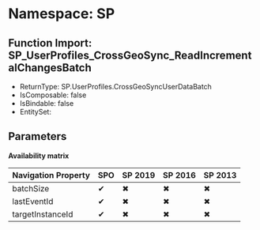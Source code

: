# Namespace: SP

## Function Import: SP_UserProfiles_CrossGeoSync_ReadIncrementalChangesBatch

- ReturnType: SP.UserProfiles.CrossGeoSyncUserDataBatch
- IsComposable: false
- IsBindable: false
- EntitySet: 

## Parameters

**Availability matrix**

Navigation Property | SPO | SP 2019 | SP 2016 | SP 2013
----------|-----|---------|---------|--------
batchSize | ✔ | ✖ | ✖ | ✖
lastEventId | ✔ | ✖ | ✖ | ✖
targetInstanceId | ✔ | ✖ | ✖ | ✖
